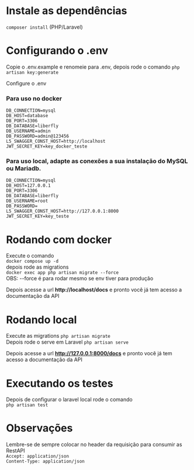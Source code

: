 # Instale as dependências
`composer install` (PHP/Laravel)<br />
# Configurando o .env
Copie o .env.example e renomeie para .env, depois rode o comando `php artisan key:generate`

Configure o .env

### Para uso no docker
```
DB_CONNECTION=mysql
DB_HOST=database
DB_PORT=3306
DB_DATABASE=liberfly
DB_USERNAME=admin
DB_PASSWORD=admin@123456
L5_SWAGGER_CONST_HOST=http://localhost
JWT_SECRET_KEY=key_docker_teste
```
### Para uso local, adapte as conexões a sua instalação do MySQL ou Mariadb.
```
DB_CONNECTION=mysql
DB_HOST=127.0.0.1
DB_PORT=3306
DB_DATABASE=liberfly
DB_USERNAME=root
DB_PASSWORD=
L5_SWAGGER_CONST_HOST=http://127.0.0.1:8000
JWT_SECRET_KEY=key_teste
```
# Rodando com docker
Execute o comando <br />
`docker compose up -d` <br />
depois rode as migrations<br />
`docker exec app php artisan migrate --force` <br />
OBS: --force é para rodar mesmo se env tiver para produção

Depois acesse a url **http://localhost/docs** e pronto você já tem acesso a documentação da API

# Rodando local
Execute as migrations `php artisan migrate`<br />
Depois rode o serve em Laravel `php artisan serve` <br />

Depois acesse a url **http://127.0.0.1:8000/docs** e pronto você já tem acesso a documentação da API

# Executando os testes
Depois de configurar o laravel local rode o comando <br />
`php artisan test`

# Observações
Lembre-se de sempre colocar no header da requisição para consumir as RestAPI <br />
`Accept: application/json` <br />
`Content-Type: application/json`
